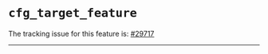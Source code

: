 # `cfg_target_feature`

The tracking issue for this feature is: [#29717]

[#29717]: https://github.com/rust-lang/rust/issues/29717

------------------------



